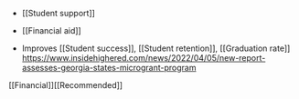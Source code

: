   - [[Student support]]
  - [[Financial aid]]

  - Improves [[Student success]],  [[Student retention]],  [[Graduation rate]]
    https://www.insidehighered.com/news/2022/04/05/new-report-assesses-georgia-states-microgrant-program

[[Financial]][[Recommended]]